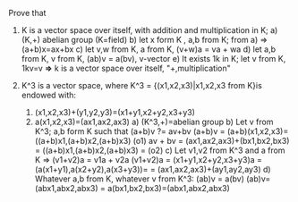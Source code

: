 Prove that 
1) K is a vector space over itself, with addition and multiplication in K;
	a) (K,+) abelian group (K=field)
	b) let  x form K , a,b from K; from a) => (a+b)x=ax+bx
	c) let v,w from K, a from K, (v+w)a = va + wa
	d) let a,b from K, v from K, (ab)v = a(bv), v-vector
	e) It exists 1k in K; let v from K, 1kv=v
	**=>** k is a vector space over itself, "+,multiplication"

2) K^3 is a vector space, where K^3 = {(x1,x2,x3)|x1,x2,x3 from K}is endowed with:
	1) (x1,x2,x3)+(y1,y2,y3)=(x1+y1,x2+y2,x3+y3)
	2) a(x1,x2,x3)=(ax1,ax2,ax3)
	a) (K^3,+)=abelian group
	b) Let v from K^3; a,b form K such that (a+b)v ?= av+bv
		(a+b)v = (a+b)(x1,x2,x3)=((a+b)x1,(a+b)x2,(a+b)x3) (o1)
		av + bv = (ax1,ax2,ax3)+(bx1,bx2,bx3) = ((a+b)x1,(a+b)x2,(a+b)x3) 
		= (o2)
	c) Let v1,v2 from K^3 and a from K => (v1+v2)a = v1a + v2a
		(v1+v2)a = (x1+y1,x2+y2,x3+y3)a = (a(x1+y1),a(x2+y2),a(x3+y3))=
		= (ax1,ax2,ax3)+(ay1,ay2,ay3)
	d) Whatever a,b from K, whatever v from K^3: (ab)v = a(bv)
		(ab)v=(abx1,abx2,abx3) = a(bx1,bx2,bx3)=(abx1,abx2,abx3)
